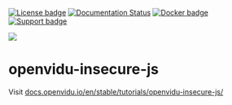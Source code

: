 [![License badge](https://img.shields.io/badge/license-Apache2-orange.svg)](http://www.apache.org/licenses/LICENSE-2.0)
[![Documentation Status](https://readthedocs.org/projects/openvidu/badge/?version=stable)](https://docs.openvidu.io/en/stable/?badge=stable)
[![Docker badge](https://img.shields.io/docker/pulls/openvidu/openvidu-server-kms.svg)](https://hub.docker.com/r/openvidu/openvidu-server-kms)
[![Support badge](https://img.shields.io/badge/support-sof-yellowgreen.svg)](https://openvidu.discourse.group/)

[![][OpenViduLogo]](http://openvidu.io)

openvidu-insecure-js
===

Visit [docs.openvidu.io/en/stable/tutorials/openvidu-insecure-js/](http://docs.openvidu.io/en/stable/tutorials/openvidu-insecure-js/)

[OpenViduLogo]: https://secure.gravatar.com/avatar/5daba1d43042f2e4e85849733c8e5702?s=120